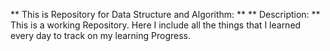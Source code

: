 ** This is Repository for Data Structure and Algorithm: **
** Description: **
This is a working Repository. Here I include all the things that I learned every day to track on my learning Progress.
